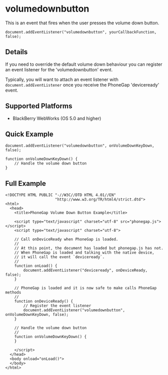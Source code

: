 volumedownbutton
===========

This is an event that fires when the user presses the volume down button.

    document.addEventListener("volumedownbutton", yourCallbackFunction, false);

Details
-------

If you need to override the default volume down behaviour you can register an event listener for the 'volumedownbutton' event.

Typically, you will want to attach an event listener with `document.addEventListener` once you receive the PhoneGap 'deviceready' event.

Supported Platforms
-------------------

- BlackBerry WebWorks (OS 5.0 and higher)

Quick Example
-------------

    document.addEventListener("volumedownbutton", onVolumeDownKeyDown, false);

    function onVolumeDownKeyDown() {
        // Handle the volume down button
    }

Full Example
------------

    <!DOCTYPE HTML PUBLIC "-//W3C//DTD HTML 4.01//EN"
                          "http://www.w3.org/TR/html4/strict.dtd">
    <html>
      <head>
        <title>PhoneGap Volume Down Button Example</title>

        <script type="text/javascript" charset="utf-8" src="phonegap.js"></script>
        <script type="text/javascript" charset="utf-8">

        // Call onDeviceReady when PhoneGap is loaded.
        //
        // At this point, the document has loaded but phonegap.js has not.
        // When PhoneGap is loaded and talking with the native device,
        // it will call the event `deviceready`.
        //
        function onLoad() {
            document.addEventListener("deviceready", onDeviceReady, false);
        }

        // PhoneGap is loaded and it is now safe to make calls PhoneGap methods
        //
        function onDeviceReady() {
            // Register the event listener
            document.addEventListener("volumedownbutton", onVolumeDownKeyDown, false);
        }

        // Handle the volume down button
        //
        function onVolumeDownKeyDown() {
        }

        </script>
      </head>
      <body onload="onLoad()">
      </body>
    </html>

